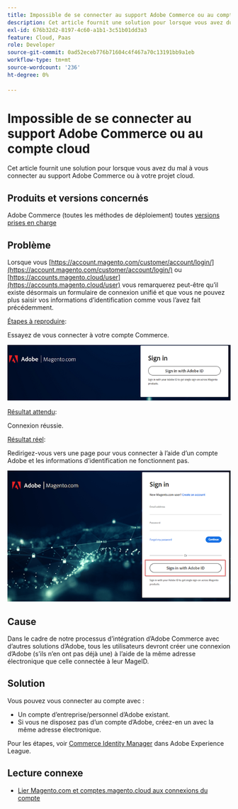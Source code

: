 ```yaml
---
title: Impossible de se connecter au support Adobe Commerce ou au compte cloud
description: Cet article fournit une solution pour lorsque vous avez du mal à vous connecter au support Adobe Commerce ou à votre projet cloud.
exl-id: 676b32d2-8197-4c60-a1b1-3c51b01dd3a3
feature: Cloud, Paas
role: Developer
source-git-commit: 0ad52eceb776b71604c4f467a70c13191bb9a1eb
workflow-type: tm+mt
source-wordcount: '236'
ht-degree: 0%

---
```


# Impossible de se connecter au support Adobe Commerce ou au compte cloud

Cet article fournit une solution pour lorsque vous avez du mal à vous connecter au support Adobe Commerce ou à votre projet cloud.

## Produits et versions concernés

Adobe Commerce (toutes les méthodes de déploiement) toutes [versions prises en charge](https://www.adobe.com/content/dam/cc/en/legal/terms/enterprise/pdfs/Adobe-Commerce-Software-Lifecycle-Policy.pdf)

## Problème

Lorsque vous [https://account.magento.com/customer/account/login/](https://account.magento.com/customer/account/login/) ou [https://accounts.magento.cloud/user](https://accounts.magento.cloud/user) vous remarquerez peut-être qu’il existe désormais un formulaire de connexion unifié et que vous ne pouvez plus saisir vos informations d’identification comme vous l’avez fait précédemment.

<u>Étapes à reproduire</u>:

Essayez de vous connecter à votre compte Commerce.

![adobe-login-one](assets/adobe-login-one.png)

<u>Résultat attendu</u>:

Connexion réussie.

<u>Résultat réel</u>:

Redirigez-vous vers une page pour vous connecter à l’aide d’un compte Adobe et les informations d’identification ne fonctionnent pas.

![adobe-login-deux](assets/adobe-login-two.png)


## Cause

Dans le cadre de notre processus d’intégration d’Adobe Commerce avec d’autres solutions d’Adobe, tous les utilisateurs devront créer une connexion d’Adobe (s’ils n’en ont pas déjà une) à l’aide de la même adresse électronique que celle connectée à leur MageID.

## Solution

Vous pouvez vous connecter au compte avec :

- Un compte d’entreprise/personnel d’Adobe existant.
- Si vous ne disposez pas d’un compte d’Adobe, créez-en un avec la même adresse électronique.

Pour les étapes, voir [Commerce Identity Manager](https://experienceleague.adobe.com/docs/commerce-admin/start/commerce-account/commerce-identity-manager.html) dans Adobe Experience League.

## Lecture connexe

- [Lier Magento.com et comptes.magento.cloud aux connexions du compte](/help/faq/general/linking-magento-com-and-accounts-magento-cloud-account-logins.md)

